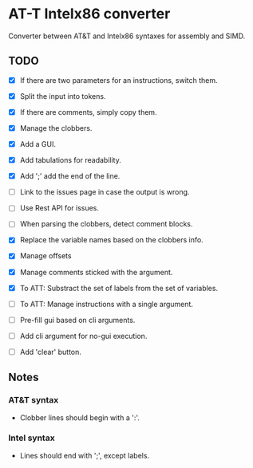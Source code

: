 # AT-T Intelx86 converter
Converter between AT&amp;T and Intelx86 syntaxes for assembly and SIMD.

## TODO

- [x] If there are two parameters for an instructions, switch them.
- [x] Split the input into tokens.
- [x] If there are comments, simply copy them.
- [x] Manage the clobbers.
- [x] Add a GUI.
- [x] Add tabulations for readability.
- [x] Add ';' add the end of the line.
- [ ] Link to the issues page in case the output is wrong.
- [ ] Use Rest API for issues.
- [ ] When parsing the clobbers, detect comment blocks.
- [x] Replace the variable names based on the clobbers info.
- [x] Manage offsets
- [x] Manage comments sticked with the argument.
- [x] To ATT: Substract the set of labels from the set of variables.
- [ ] To ATT: Manage instructions with a single argument.
- [ ] Pre-fill gui based on cli arguments.
- [ ] Add cli argument for no-gui execution.
- [ ] Add 'clear' button.


## Notes

### AT&T syntax

- Clobber lines should begin with a ':'.


### Intel syntax

- Lines should end with ';', except labels.